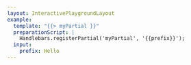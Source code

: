 ```yaml
---
layout: InteractivePlaygroundLayout
example:
  template: "{{> myPartial }}"
  preparationScript: |
    Handlebars.registerPartial('myPartial', '{{prefix}}');
  input:
    prefix: Hello
---
```

